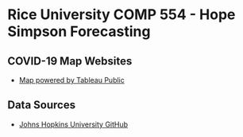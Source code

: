 # Rice University COMP 554 - Hope Simpson Forecasting 

## COVID-19 Map Websites

- [Map powered by Tableau Public](https://hopesimpsonmap.surge.sh/)

## Data Sources

- [Johns Hopkins University GitHub](https://github.com/CSSEGISandData/COVID-19)

